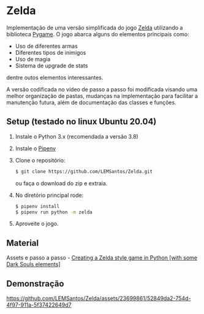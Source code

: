 Zelda
=====

Implementação de uma versão simplificada do jogo [Zelda](https://www.nintendo.pt/Jogos/Portal-Nintendo/Portal-The-Legend-of-Zelda/Portal-The-Legend-of-Zelda-627606.html) utilizando a biblioteca [Pygame](http://www.pygame.org). O jogo abarca alguns do elementos principais como:

- Uso de diferentes armas
- Diferentes tipos de inimigos
- Uso de magia
- Sistema de upgrade de stats

dentre outos elementos interessantes.

A versão codificada no vídeo de passo a passo foi modificada visando uma melhor organização de pastas, mudanças na implementação para facilitar a manutenção futura, além de documentação das classes e funções.

Setup (testado no linux Ubuntu 20.04)
-------------------------------------

1. Instale o Python 3.x (recomendada a versão 3.8)
2. Instale o [Pipenv](https://pipenv.pypa.io/en/latest/)
3. Clone o repositório:

    ```bash
    $ git clone https://github.com/LEMSantos/Zelda.git
    ```
    ou faça o download do zip e extraia.

4. No diretório principal rode:

    ```bash
    $ pipenv install
    $ pipenv run python -m zelda
    ```

5. Aproveite o jogo.


Material
--------

Assets e passo a passo - [Creating a Zelda style game in Python [with some Dark Souls elements]](https://youtu.be/QU1pPzEGrqw)

Demonstração
------------



https://github.com/LEMSantos/Zelda/assets/23699861/52849da2-754d-4f97-911a-5f37422649d7



[pygame]: http://www.pygame.org
[pipenv]: https://pipenv.readthedocs.io/en/latest/
